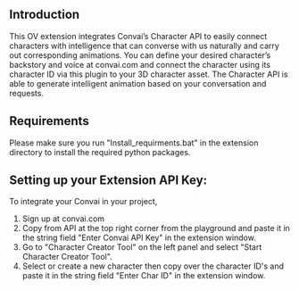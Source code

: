 ## Introduction
This OV extension integrates Convai’s Character API to easily connect characters with intelligence that can converse with us naturally and carry out corresponding animations. You can define your desired character’s backstory and voice at convai.com and connect the character using its character ID via this plugin to your 3D character asset. The Character API is able to generate intelligent animation based on your conversation and requests.


## Requirements
Please make sure you run "Install_requirments.bat" in the extension directory to install the required python packages.



## Setting up your Extension API Key:
To integrate your Convai in your project,

1. Sign up at convai.com
2. Copy from API at the top right corner from the playground and paste it in the string field "Enter Convai API Key" in the extension window.
3. Go to "Character Creator Tool" on the left panel and select "Start Character Creator Tool".
4. Select or create a new character then copy over the character ID's and paste it in the string field "Enter Char ID" in the extension window.
